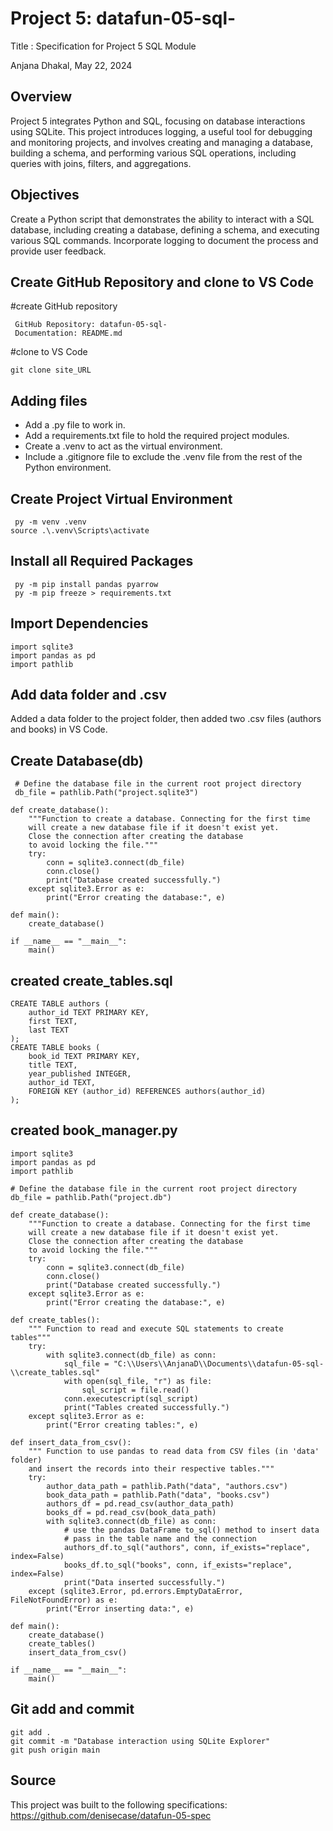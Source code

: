 # Project 5: datafun-05-sql-

Title : Specification for Project 5 SQL Module

Anjana Dhakal, May 22, 2024

## Overview
Project 5 integrates Python and SQL, focusing on database interactions using SQLite. This project introduces logging, a useful tool for debugging and monitoring projects, and involves creating and managing a database, building a schema, and performing various SQL operations, including queries with joins, filters, and aggregations.

## Objectives 
Create a Python script that demonstrates the ability to interact with a SQL database, including creating a database, defining a schema, and executing various SQL commands. Incorporate logging to document the process and provide user feedback.

## Create GitHub Repository and clone to VS Code
 #create GitHub repository
```
 GitHub Repository: datafun-05-sql-
 Documentation: README.md
```
#clone to VS Code
```
git clone site_URL
```
## Adding files 
- Add a .py file to work in.
- Add a requirements.txt file to hold the required project modules.
- Create a .venv to act as the virtual environment.
- Include a .gitignore file to exclude the .venv file from the rest of the Python environment.

## Create Project Virtual Environment
```
 py -m venv .venv
source .\.venv\Scripts\activate
```

## Install all Required Packages
```
 py -m pip install pandas pyarrow
 py -m pip freeze > requirements.txt
```

## Import Dependencies 
```
import sqlite3
import pandas as pd
import pathlib
```
## Add data folder and .csv
Added a data folder to the project folder, then added two .csv files (authors and books) in VS Code.

## Create Database(db)
```
 # Define the database file in the current root project directory
 db_file = pathlib.Path("project.sqlite3")

def create_database():
    """Function to create a database. Connecting for the first time
    will create a new database file if it doesn't exist yet.
    Close the connection after creating the database
    to avoid locking the file."""
    try:
        conn = sqlite3.connect(db_file)
        conn.close()
        print("Database created successfully.")
    except sqlite3.Error as e:
        print("Error creating the database:", e)

def main():
    create_database()

if __name__ == "__main__":
    main()
```
## created create_tables.sql
```
CREATE TABLE authors (
    author_id TEXT PRIMARY KEY,
    first TEXT,
    last TEXT
);
CREATE TABLE books (
    book_id TEXT PRIMARY KEY,
    title TEXT,
    year_published INTEGER,
    author_id TEXT,
    FOREIGN KEY (author_id) REFERENCES authors(author_id)
);
```
## created book_manager.py
```
import sqlite3
import pandas as pd
import pathlib

# Define the database file in the current root project directory
db_file = pathlib.Path("project.db")

def create_database():
    """Function to create a database. Connecting for the first time
    will create a new database file if it doesn't exist yet.
    Close the connection after creating the database
    to avoid locking the file."""
    try:
        conn = sqlite3.connect(db_file)
        conn.close()
        print("Database created successfully.")
    except sqlite3.Error as e:
        print("Error creating the database:", e)

def create_tables():
    """ Function to read and execute SQL statements to create tables"""
    try:
        with sqlite3.connect(db_file) as conn:
            sql_file = "C:\\Users\\AnjanaD\\Documents\\datafun-05-sql-\\create_tables.sql"
            with open(sql_file, "r") as file:
                sql_script = file.read()
            conn.executescript(sql_script)
            print("Tables created successfully.")
    except sqlite3.Error as e:
        print("Error creating tables:", e)

def insert_data_from_csv():
    """ Function to use pandas to read data from CSV files (in 'data' folder)
    and insert the records into their respective tables."""
    try:
        author_data_path = pathlib.Path("data", "authors.csv")
        book_data_path = pathlib.Path("data", "books.csv")
        authors_df = pd.read_csv(author_data_path)
        books_df = pd.read_csv(book_data_path)
        with sqlite3.connect(db_file) as conn:
            # use the pandas DataFrame to_sql() method to insert data
            # pass in the table name and the connection
            authors_df.to_sql("authors", conn, if_exists="replace", index=False)
            books_df.to_sql("books", conn, if_exists="replace", index=False)
            print("Data inserted successfully.")
    except (sqlite3.Error, pd.errors.EmptyDataError, FileNotFoundError) as e:
        print("Error inserting data:", e)

def main():
    create_database()
    create_tables()
    insert_data_from_csv()

if __name__ == "__main__":
    main()
```
 
## Git add and commit
```
git add .
git commit -m "Database interaction using SQLite Explorer"
git push origin main
```

## Source
This project was built to the following specifications: https://github.com/denisecase/datafun-05-spec
